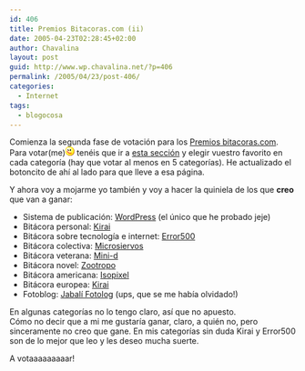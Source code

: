 ```yaml
---
id: 406
title: Premios Bitacoras.com (ii)
date: 2005-04-23T02:28:45+02:00
author: Chavalina
layout: post
guid: http://www.wp.chavalina.net/?p=406
permalink: /2005/04/23/post-406/
categories:
  - Internet
tags:
  - blogocosa
---
```

Comienza la segunda fase de votación para los <a href="http://www.bitacoras.com/premios/" target="_blank">Premios bitacoras.com</a>. Para votar(me)![emo](/imagenes/emoticonos/guino.gif) tenéis que ir a <a href="http://www.bitacoras.com/premios/votar.php" target="_blank">esta sección</a> y elegir vuestro favorito en cada categoría (hay que votar al menos en 5 categorías). He actualizado el botoncito de ahí al lado para que lleve a esa página.

Y ahora voy a mojarme yo también y voy a hacer la quiniela de los que **creo** que van a ganar:

  * Sistema de publicación: <a href="http://www.wordpress.org/" target="_blank">WordPress</a> (el único que he probado jeje)
  * Bitácora personal: <a href="http://kirai.bitacoras.com/" target="_blank">Kirai</a>
  * Bitácora sobre tecnología e internet: <a href="http://www.error500.net/" target="_blank">Error500</a>
  * Bitácora colectiva: <a href="http://www.microsiervos.com/" target="_blank">Microsiervos</a>
  * Bitácora veterana: <a href="http://www.minid.net/" target="_blank">Mini-d</a>
  * Bitácora novel: <a href="http://zootropo.f2o.org/" target="_blank">Zootropo</a>
  * Bitácora americana: <a href="http://www.isopixel.net/" target="_blank">Isopixel</a>
  * Bitácora europea: <a href="http://kirai.bitacoras.com/" target="_blank">Kirai</a>
  * Fotoblog: <a href="http://fotolog.diariodeunjabali.com/" target="_blank">Jabalí Fotolog</a> (ups, que se me había olvidado!)

En algunas categorías no lo tengo claro, así que no apuesto.  
Cómo no decir que a mi me gustaría ganar, claro, a quién no, pero sinceramente no creo que gane. En mis categorías sin duda Kirai y Error500 son de lo mejor que leo y les deseo mucha suerte.

A votaaaaaaaaar!